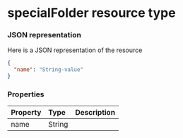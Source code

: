 # specialFolder resource type



### JSON representation

Here is a JSON representation of the resource

<!-- {
  "blockType": "resource",
  "optionalProperties": [

  ],
  "@odata.type": "microsoft.graph.specialfolder"
}-->

```json
{
  "name": "String-value"
}

```
### Properties
| Property	   | Type	|Description|
|:---------------|:--------|:----------|
|name|String||

<!-- uuid: 57e02da2-b862-4b2f-836a-c2a183fcf46b
2015-10-21 09:49:44 UTC -->
<!-- {
  "type": "#page.annotation",
  "description": "specialFolder resource",
  "keywords": "",
  "section": "documentation",
  "tocPath": ""
}-->